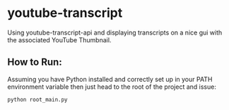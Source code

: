 # youtube-transcript
Using youtube-transcript-api and displaying transcripts on a nice gui with the associated YouTube Thumbnail. 

## How to Run:
Assuming you have Python installed and correctly set up in your PATH environment variable then just head to the root of the project and issue:
```
python root_main.py
```

